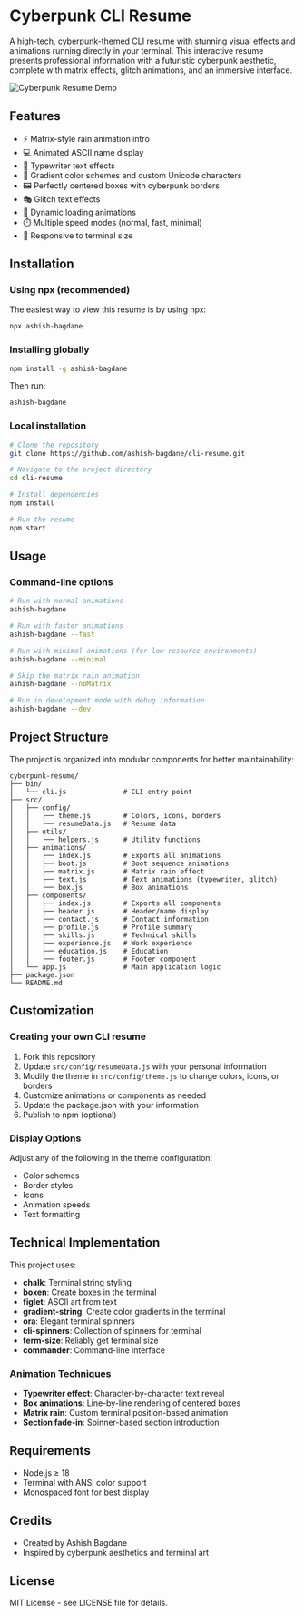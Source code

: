 # Cyberpunk CLI Resume

A high-tech, cyberpunk-themed CLI resume with stunning visual effects and animations running directly in your terminal. This interactive resume presents professional information with a futuristic cyberpunk aesthetic, complete with matrix effects, glitch animations, and an immersive interface.

![Cyberpunk Resume Demo](https://raw.githubusercontent.com/ashish-bagdane/cli-resume/master/demo.gif)

## Features

- ⚡ Matrix-style rain animation intro
- 💻 Animated ASCII name display
- 🔷 Typewriter text effects
- 🌈 Gradient color schemes and custom Unicode characters
- 🖼️ Perfectly centered boxes with cyberpunk borders
- 🎭 Glitch text effects
- 🚀 Dynamic loading animations
- ⏱️ Multiple speed modes (normal, fast, minimal)
- 📱 Responsive to terminal size

## Installation

### Using npx (recommended)

The easiest way to view this resume is by using npx:

```bash
npx ashish-bagdane
```

### Installing globally

```bash
npm install -g ashish-bagdane
```

Then run:

```bash
ashish-bagdane
```

### Local installation

```bash
# Clone the repository
git clone https://github.com/ashish-bagdane/cli-resume.git

# Navigate to the project directory
cd cli-resume

# Install dependencies
npm install

# Run the resume
npm start
```

## Usage

### Command-line options

```bash
# Run with normal animations
ashish-bagdane

# Run with faster animations
ashish-bagdane --fast

# Run with minimal animations (for low-resource environments)
ashish-bagdane --minimal

# Skip the matrix rain animation
ashish-bagdane --noMatrix

# Run in development mode with debug information
ashish-bagdane --dev
```

## Project Structure

The project is organized into modular components for better maintainability:

```
cyberpunk-resume/
├── bin/
│   └── cli.js              # CLI entry point
├── src/
│   ├── config/
│   │   ├── theme.js        # Colors, icons, borders
│   │   └── resumeData.js   # Resume data
│   ├── utils/
│   │   └── helpers.js      # Utility functions
│   ├── animations/
│   │   ├── index.js        # Exports all animations
│   │   ├── boot.js         # Boot sequence animations
│   │   ├── matrix.js       # Matrix rain effect
│   │   ├── text.js         # Text animations (typewriter, glitch)
│   │   └── box.js          # Box animations
│   ├── components/
│   │   ├── index.js        # Exports all components
│   │   ├── header.js       # Header/name display
│   │   ├── contact.js      # Contact information
│   │   ├── profile.js      # Profile summary
│   │   ├── skills.js       # Technical skills
│   │   ├── experience.js   # Work experience
│   │   ├── education.js    # Education
│   │   └── footer.js       # Footer component
│   └── app.js              # Main application logic
├── package.json
└── README.md
```

## Customization

### Creating your own CLI resume

1. Fork this repository
2. Update `src/config/resumeData.js` with your personal information
3. Modify the theme in `src/config/theme.js` to change colors, icons, or borders
4. Customize animations or components as needed
5. Update the package.json with your information
6. Publish to npm (optional)

### Display Options

Adjust any of the following in the theme configuration:

- Color schemes
- Border styles
- Icons
- Animation speeds
- Text formatting

## Technical Implementation

This project uses:

- **chalk**: Terminal string styling
- **boxen**: Create boxes in the terminal
- **figlet**: ASCII art from text
- **gradient-string**: Create color gradients in the terminal
- **ora**: Elegant terminal spinners
- **cli-spinners**: Collection of spinners for terminal
- **term-size**: Reliably get terminal size
- **commander**: Command-line interface

### Animation Techniques

- **Typewriter effect**: Character-by-character text reveal
- **Box animations**: Line-by-line rendering of centered boxes
- **Matrix rain**: Custom terminal position-based animation
- **Section fade-in**: Spinner-based section introduction

## Requirements

- Node.js ≥ 18
- Terminal with ANSI color support
- Monospaced font for best display

## Credits

- Created by Ashish Bagdane
- Inspired by cyberpunk aesthetics and terminal art

## License

MIT License - see LICENSE file for details.
